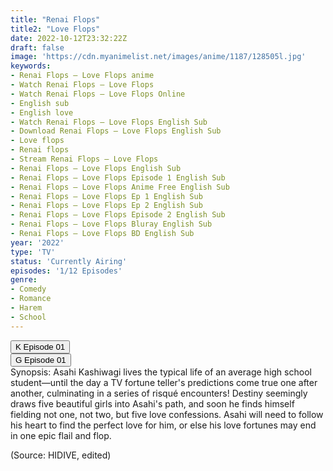 ```yaml
---
title: "Renai Flops"
title2: "Love Flops"
date: 2022-10-12T23:32:22Z
draft: false
image: 'https://cdn.myanimelist.net/images/anime/1187/128505l.jpg'
keywords:
- Renai Flops – Love Flops anime
- Watch Renai Flops – Love Flops
- Watch Renai Flops – Love Flops Online
- English sub
- English love
- Watch Renai Flops – Love Flops English Sub
- Download Renai Flops – Love Flops English Sub
- Love flops
- Renai flops
- Stream Renai Flops – Love Flops
- Renai Flops – Love Flops English Sub
- Renai Flops – Love Flops Episode 1 English Sub
- Renai Flops – Love Flops Anime Free English Sub
- Renai Flops – Love Flops Ep 1 English Sub
- Renai Flops – Love Flops Ep 2 English Sub
- Renai Flops – Love Flops Episode 2 English Sub
- Renai Flops – Love Flops Bluray English Sub
- Renai Flops – Love Flops BD English Sub
year: '2022'
type: 'TV'
status: 'Currently Airing'
episodes: '1/12 Episodes'
genre:
- Comedy
- Romance
- Harem
- School
---
```


<div class="d-g gg-10">
<div class="d-g gg-5 gtc-r ai-c">
<button onclick="window.open('?kwf=anime/RenaiFlops/Renai Flops - 01','_blank')">K Episode 01</button>
</div>
<div class="d-g gg-5 gtc-r ai-c">
<button onclick="window.open('?gog=renai-flops-episode-1','_blank')">G Episode 01</button>
</div>
</div>
<div class="bc-1 p-5 d-g gg-5">Synopsis: Asahi Kashiwagi lives the typical life of an average high school student—until the day a TV fortune teller's predictions come true one after another, culminating in a series of risqué encounters! Destiny seemingly draws five beautiful girls into Asahi's path, and soon he finds himself fielding not one, not two, but five love confessions. Asahi will need to follow his heart to find the perfect love for him, or else his love fortunes may end in one epic flail and flop.

(Source: HIDIVE, edited)
</div>